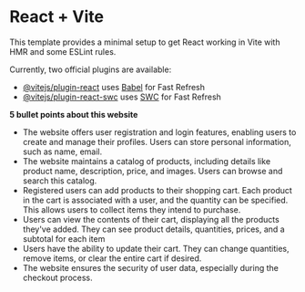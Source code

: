 # React + Vite

This template provides a minimal setup to get React working in Vite with HMR and some ESLint rules.

Currently, two official plugins are available:

- [@vitejs/plugin-react](https://github.com/vitejs/vite-plugin-react/blob/main/packages/plugin-react/README.md) uses [Babel](https://babeljs.io/) for Fast Refresh
- [@vitejs/plugin-react-swc](https://github.com/vitejs/vite-plugin-react-swc) uses [SWC](https://swc.rs/) for Fast Refresh

**5 bullet points about this website**

- The website offers user registration and login features, enabling users to create and manage their profiles. Users can store personal information, such as name, email.
- The website maintains a catalog of products, including details like product name, description, price, and images. Users can browse and search this catalog.
- Registered users can add products to their shopping cart. Each product in the cart is associated with a user, and the quantity can be specified. This allows users to collect items they intend to purchase.
- Users can view the contents of their cart, displaying all the products they've added. They can see product details, quantities, prices, and a subtotal for each item
- Users have the ability to update their cart. They can change quantities, remove items, or clear the entire cart if desired. 
-  The website ensures the security of user data, especially during the checkout process.
